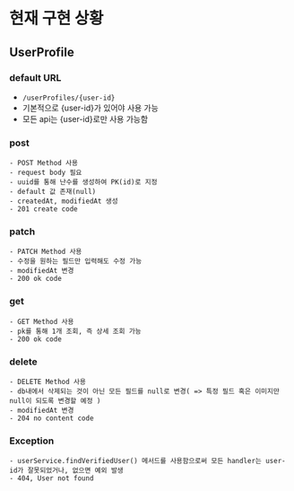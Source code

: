 # 현재 구현 상황

## UserProfile

### default URL
- `/userProfiles/{user-id}`
- 기본적으로 {user-id}가 있어야 사용 가능
- 모든 api는 {user-id}로만 사용 가능함

### post
    - POST Method 사용
    - request body 필요
    - uuid를 통해 난수를 생성하여 PK(id)로 지정
    - default 값 존재(null)
    - createdAt, modifiedAt 생성
    - 201 create code

### patch
    - PATCH Method 사용
    - 수정을 원하는 필드만 입력해도 수정 가능
    - modifiedAt 변경
    - 200 ok code

### get
    - GET Method 사용
    - pk를 통해 1개 조회, 즉 상세 조회 가능
    - 200 ok code

### delete
    - DELETE Method 사용
    - db내에서 삭제되는 것이 아닌 모든 필드를 null로 변경( => 특정 필드 혹은 이미지만 null이 되도록 변경할 예정 )
    - modifiedAt 변경
    - 204 no content code

### Exception
    - userService.findVerifiedUser() 메서드를 사용함으로써 모든 handler는 user-id가 잘못되었거나, 없으면 예외 발생
    - 404, User not found